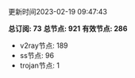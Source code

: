 更新时间2023-02-19 09:47:43

**总订阅: 73**
**总节点: 921**
**有效节点: 286**
- v2ray节点: 189
- ss节点: 96
- trojan节点: 1
